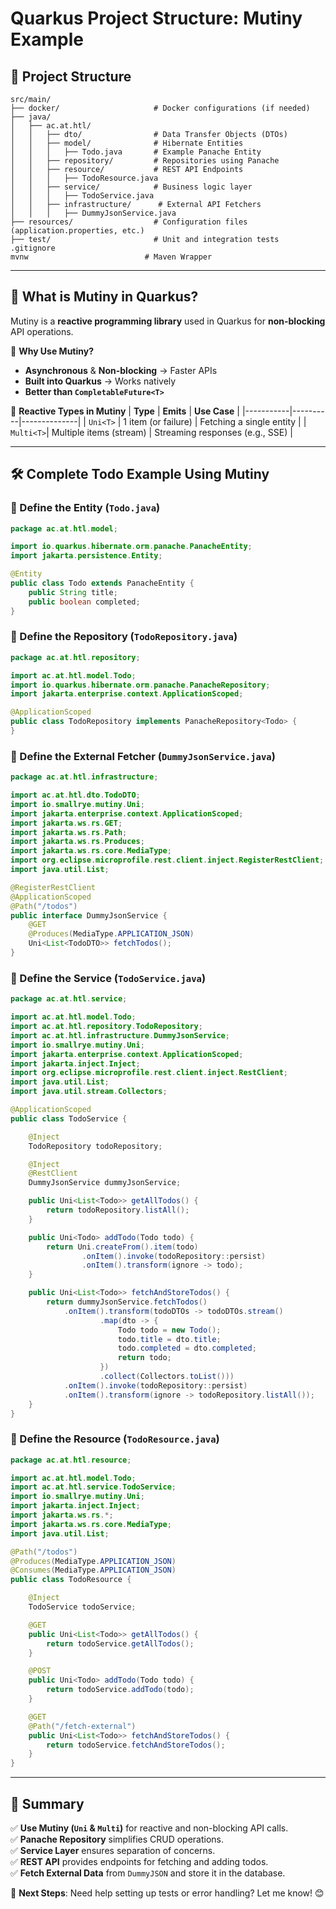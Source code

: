 # Quarkus Project Structure: Mutiny Example

## **📂 Project Structure**
```
src/main/
├── docker/                     # Docker configurations (if needed)
├── java/
│   ├── ac.at.htl/
│   │   ├── dto/                # Data Transfer Objects (DTOs)
│   │   ├── model/              # Hibernate Entities
│   │   │   ├── Todo.java       # Example Panache Entity
│   │   ├── repository/         # Repositories using Panache
│   │   ├── resource/           # REST API Endpoints
│   │   │   ├── TodoResource.java
│   │   ├── service/            # Business logic layer
│   │   │   ├── TodoService.java
│   │   ├── infrastructure/      # External API Fetchers
│   │   │   ├── DummyJsonService.java
├── resources/                  # Configuration files (application.properties, etc.)
├── test/                       # Unit and integration tests
.gitignore
mvnw                          # Maven Wrapper
```

---
## **📌 What is Mutiny in Quarkus?**

Mutiny is a **reactive programming library** used in Quarkus for **non-blocking** API operations.

📌 **Why Use Mutiny?**
- **Asynchronous** & **Non-blocking** → Faster APIs
- **Built into Quarkus** → Works natively
- **Better than `CompletableFuture<T>`**

📌 **Reactive Types in Mutiny**
| **Type**  | **Emits** | **Use Case** |
|-----------|----------|--------------|
| `Uni<T>`  | 1 item (or failure) | Fetching a single entity |
| `Multi<T>`| Multiple items (stream) | Streaming responses (e.g., SSE) |

---
## **🛠️ Complete Todo Example Using Mutiny**

### **📌 Define the Entity (`Todo.java`)**
```java
package ac.at.htl.model;

import io.quarkus.hibernate.orm.panache.PanacheEntity;
import jakarta.persistence.Entity;

@Entity
public class Todo extends PanacheEntity {
    public String title;
    public boolean completed;
}
```

### **📌 Define the Repository (`TodoRepository.java`)**
```java
package ac.at.htl.repository;

import ac.at.htl.model.Todo;
import io.quarkus.hibernate.orm.panache.PanacheRepository;
import jakarta.enterprise.context.ApplicationScoped;

@ApplicationScoped
public class TodoRepository implements PanacheRepository<Todo> {
}
```

### **📌 Define the External Fetcher (`DummyJsonService.java`)**
```java
package ac.at.htl.infrastructure;

import ac.at.htl.dto.TodoDTO;
import io.smallrye.mutiny.Uni;
import jakarta.enterprise.context.ApplicationScoped;
import jakarta.ws.rs.GET;
import jakarta.ws.rs.Path;
import jakarta.ws.rs.Produces;
import jakarta.ws.rs.core.MediaType;
import org.eclipse.microprofile.rest.client.inject.RegisterRestClient;
import java.util.List;

@RegisterRestClient
@ApplicationScoped
@Path("/todos")
public interface DummyJsonService {
    @GET
    @Produces(MediaType.APPLICATION_JSON)
    Uni<List<TodoDTO>> fetchTodos();
}
```

### **📌 Define the Service (`TodoService.java`)**
```java
package ac.at.htl.service;

import ac.at.htl.model.Todo;
import ac.at.htl.repository.TodoRepository;
import ac.at.htl.infrastructure.DummyJsonService;
import io.smallrye.mutiny.Uni;
import jakarta.enterprise.context.ApplicationScoped;
import jakarta.inject.Inject;
import org.eclipse.microprofile.rest.client.inject.RestClient;
import java.util.List;
import java.util.stream.Collectors;

@ApplicationScoped
public class TodoService {

    @Inject
    TodoRepository todoRepository;

    @Inject
    @RestClient
    DummyJsonService dummyJsonService;

    public Uni<List<Todo>> getAllTodos() {
        return todoRepository.listAll();
    }

    public Uni<Todo> addTodo(Todo todo) {
        return Uni.createFrom().item(todo)
                .onItem().invoke(todoRepository::persist)
                .onItem().transform(ignore -> todo);
    }

    public Uni<List<Todo>> fetchAndStoreTodos() {
        return dummyJsonService.fetchTodos()
            .onItem().transform(todoDTOs -> todoDTOs.stream()
                    .map(dto -> {
                        Todo todo = new Todo();
                        todo.title = dto.title;
                        todo.completed = dto.completed;
                        return todo;
                    })
                    .collect(Collectors.toList()))
            .onItem().invoke(todoRepository::persist)
            .onItem().transform(ignore -> todoRepository.listAll());
    }
}
```

### **📌 Define the Resource (`TodoResource.java`)**
```java
package ac.at.htl.resource;

import ac.at.htl.model.Todo;
import ac.at.htl.service.TodoService;
import io.smallrye.mutiny.Uni;
import jakarta.inject.Inject;
import jakarta.ws.rs.*;
import jakarta.ws.rs.core.MediaType;
import java.util.List;

@Path("/todos")
@Produces(MediaType.APPLICATION_JSON)
@Consumes(MediaType.APPLICATION_JSON)
public class TodoResource {

    @Inject
    TodoService todoService;

    @GET
    public Uni<List<Todo>> getAllTodos() {
        return todoService.getAllTodos();
    }

    @POST
    public Uni<Todo> addTodo(Todo todo) {
        return todoService.addTodo(todo);
    }

    @GET
    @Path("/fetch-external")
    public Uni<List<Todo>> fetchAndStoreTodos() {
        return todoService.fetchAndStoreTodos();
    }
}
```

---
## **📌 Summary**
✅ **Use Mutiny (`Uni` & `Multi`)** for reactive and non-blocking API calls.  
✅ **Panache Repository** simplifies CRUD operations.  
✅ **Service Layer** ensures separation of concerns.  
✅ **REST API** provides endpoints for fetching and adding todos.  
✅ **Fetch External Data** from `DummyJSON` and store it in the database.

🚀 **Next Steps**: Need help setting up tests or error handling? Let me know! 😊

